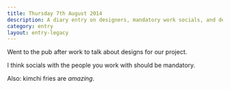 ```yaml
---
title: Thursday 7th August 2014
description: A diary entry on designers, mandatory work socials, and delicious kimchi fries
category: entry
layout: entry-legacy
---
```


Went to the pub after work to talk about designs for our project.

I think socials with the people you work with should be mandatory.

Also: kimchi fries are <em>amazing</em>.
